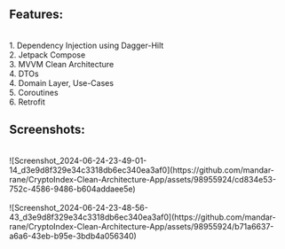 <h2>Features:</h2>
<br>
1. Dependency Injection using Dagger-Hilt
<br>
2. Jetpack Compose
<br>
3. MVVM Clean Architecture
<br>
4. DTOs
<br>
4. Domain Layer, Use-Cases
<br>
5. Coroutines
<br>   
6. Retrofit
<br>

<h2>Screenshots:</h2>
<br>
![Screenshot_2024-06-24-23-49-01-14_d3e9d8f329e34c3318db6ec340ea3af0](https://github.com/mandar-rane/CryptoIndex-Clean-Architecture-App/assets/98955924/cd834e53-752c-4586-9486-b604addaee5e) 
<br>
<br>
![Screenshot_2024-06-24-23-48-56-43_d3e9d8f329e34c3318db6ec340ea3af0](https://github.com/mandar-rane/CryptoIndex-Clean-Architecture-App/assets/98955924/b71a6637-a6a6-43eb-b95e-3bdb4a056340)
